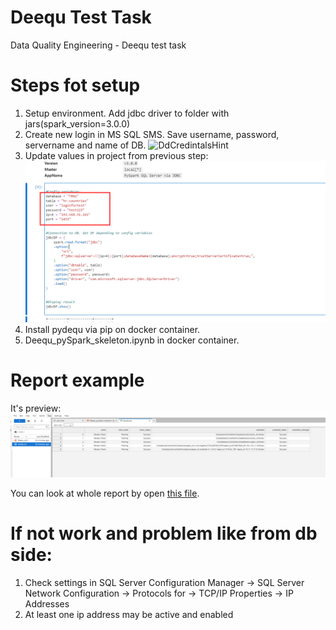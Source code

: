 # Deequ Test Task

Data Quality Engineering - Deequ test task


# Steps fot setup
1. Setup environment. Add jdbc driver to folder with jars(spark_version=3.0.0)
2. Create new login in MS SQL SMS. Save username, password, servername and name of DB.
    ![DdCredintalsHint](./NoProjectFiles/DdCredintalsHint.gif)   
3. Update values in project from previous step:
    ![change_values_hint](./config_hint.png)
4. Install pydequ via pip on docker container.
5. Deequ_pySpark_skeleton.ipynb in docker container.

# Report example
It's preview:
    ![reportexample](./report.png)

You can look at whole report by open [this file](https://github.com/YGordiychuk/DeequTestTask/blob/main/results.csv).

# If not work and problem like from db side:
1. Check settings in  SQL Server Configuration Manager -> SQL Server Network Configuration -> Protocols for <SQLEXPRESS> -> TCP/IP Properties -> IP Addresses
2. At least one ip address may be active and enabled 

